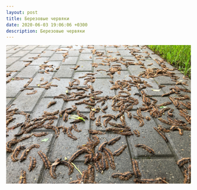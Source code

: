 ```yaml
---
layout: post
title: Березовые червяки
date: 2020-06-03 19:06:06 +0300
description: Березовые червяки
---
```


<img src="/assets/images/2020/06/2020-06-03_19-06-06_IMG_3362_web.jpg" class="img-fluid mx-auto d-block" alt="Березовые червяки" />
